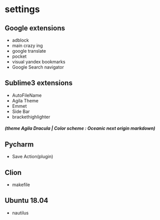# settings

## Google extensions 

* adblock
* main crazy ing
* google translate
* pocket
* visual yandex bookmarks
* Google Search navigator

## Sublime3 extensions

 * AutoFileName
 * Agila Theme
 * Emmet
 * Side Bar
 * brackethighlighter
 ##### (theme Agila Dracula | Color scheme : Oceanic next origin markdown)
 
 ## Pycharm 
 * Save Action(plugin)
 
 ## Clion
 * makefile
## Ubuntu 18.04
* nautilus
